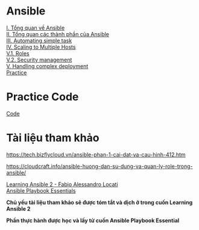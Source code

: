 ﻿# Ansible
[I. Tổng quan về Ansible](./Docs/I.%20Tong%20quan%20ve%20Ansible.md)  
[II. Tổng quan các thành phần của Ansible](./Docs/II.%20Tong%20quan%20cac%20thanh%20phan%20cua%20Ansible.md)  
[III. Automating simple task](./Docs/III.%20Automating%20simple%20task.md)  
[IV. Scaling to Multiple Hosts](./Docs/IV.%20Scaling%20to%20Multiple%20Hosts.md)  
[V.1. Roles](./Docs/V.1.%20Roles.md)  
[V.2. Security management](./Docs/V.2.%20Security%20management.md)  
[V. Handling complex deployment](./Docs/V.%20Handling%20complex%20deployment.md)  
[Practice](./Docs/Practice.md)  

# Practice Code

[Code](./Practice)

# Tài liệu tham khảo

https://tech.bizflycloud.vn/ansible-phan-1-cai-dat-va-cau-hinh-412.htm

https://cloudcraft.info/ansible-huong-dan-su-dung-va-quan-ly-role-trong-ansible/

[Learning Ansible 2 - Fabio Alessandro Locati](./Reference/Learning%20Ansible%202%20-%20Fabio%20Alessandro%20Locati.pdf)  
[Ansible Playbook Essentials](./Reference/Ansible%20Playbook%20Essentials.pdf)  

**Chủ yếu tài liệu tham khảo sẽ được tóm tắt và dịch ở trong cuốn Learning Ansible 2**  

**Phần thực hành được học và lấy từ cuốn Ansible Playbook Essential**  
